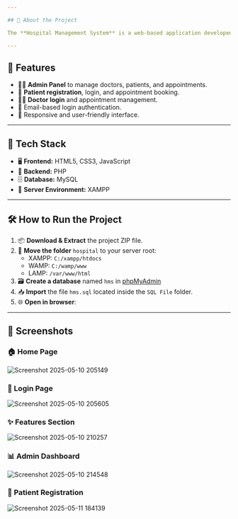 ```yaml
---

## 📌 About the Project

The **Hospital Management System** is a web-based application developed using **PHP and MySQL**. It is designed to manage patient records, appointments, doctor information, and administrative tasks. This system streamlines hospital operations and enhances patient care with role-based login access.

---
```


## 🚀 Features

- 🧑‍⚕️ **Admin Panel** to manage doctors, patients, and appointments.
- 🧾 **Patient registration**, login, and appointment booking.
- 👨‍⚕️ **Doctor login** and appointment management.
- 📧 Email-based login authentication.
- 📱 Responsive and user-friendly interface.

---

## 🧰 Tech Stack

- 🖥️ **Frontend:** HTML5, CSS3, JavaScript  
- 🔧 **Backend:** PHP  
- 🗄️ **Database:** MySQL  
- 🧪 **Server Environment:** XAMPP

---

## 🛠️ How to Run the Project

1. 📦 **Download & Extract** the project ZIP file.
2. 📁 **Move the folder** `hospital` to your server root:
   - XAMPP: `C:/xampp/htdocs`
   - WAMP: `C:/wamp/www`
   - LAMP: `/var/www/html`
3. 🗃️ **Create a database** named `hms` in [phpMyAdmin](http://localhost/phpmyadmin)
4. 📥 **Import** the file `hms.sql` located inside the `SQL File` folder.
5. 🌐 **Open in browser**:

---
## 📸 Screenshots

### 🏠 Home Page
![Screenshot 2025-05-10 205149](https://github.com/user-attachments/assets/59b31769-26da-4f35-9b50-2ac244192f48)


### 🔐 Login Page
![Screenshot 2025-05-10 205605](https://github.com/user-attachments/assets/3b61d116-4fb9-47d9-b3b7-ecee13500f49)


### ✨ Features Section
![Screenshot 2025-05-10 210257](https://github.com/user-attachments/assets/610416ff-8e06-412c-bf66-7cd38bf0e2bf)


### 📊 Admin Dashboard
![Screenshot 2025-05-10 214548](https://github.com/user-attachments/assets/f627e081-5757-4c82-98b6-ab36cb3fee22)


### 🧾 Patient Registration
![Screenshot 2025-05-11 184139](https://github.com/user-attachments/assets/88ace918-ece2-43d8-9624-6ec9925e4f65)


